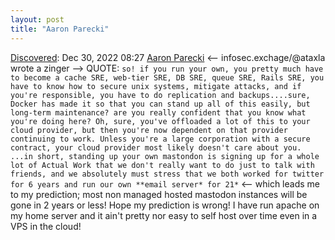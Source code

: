 ```yaml
---
layout: post
title: "Aaron Parecki"
---
```

[Discovered](http://rolandtanglao.com/2020/07/29/p1-blogthis-checkvist-list-links-to-blog/): Dec 30, 2022 08:27 [Aaron Parecki](https://aaronparecki.com/search?q=activitypub) <-- infosec.exchage/@ataxla wrote a zinger --> QUOTE: `so! if you run your own, you pretty much have to become a cache SRE, web-tier SRE, DB SRE, queue SRE, Rails SRE, you have to know how to secure unix systems, mitigate attacks, and if you're responsible, you have to do replication and backups....sure, Docker has made it so that you can stand up all of this easily, but long-term maintenance? are you really confident that you know what you're doing here? Oh, sure, you've offloaded a lot of this to your cloud provider, but then you're now dependent on that provider continuing to work. Unless you're a large corporation with a secure contract, your cloud provider most likely doesn't care about you. ...in short, standing up your own mastondon is signing up for a whole lot of Actual Work that we don't really want to do just to talk with friends, and we absolutely must stress that we both worked for twitter for 6 years and run our own **email server* for 21*`
<-- which leads me to my prediction; most non managed hosted mastodon instances will be gone in 2 years or less! Hope my prediction is wrong! I have run apache on my home server and it ain't pretty nor easy to self host over time even in a VPS in the cloud!
